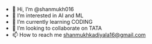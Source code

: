 - 👋 Hi, I’m @shanmukh016
- 👀 I’m interested in AI and ML
- 🌱 I’m currently learning CODING
- 💞️ I’m looking to collaborate on TATA
- 📫 How to reach me shanmukhkadiyala16@gmail.com

<!---
shanmukh016/shanmukh016 is a ✨ special ✨ repository because its `README.md` (this file) appears on your GitHub profile.
You can click the Preview link to take a look at your changes.
--->

